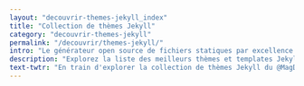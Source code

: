 ```yaml
---
layout: "decouvrir-themes-jekyll_index"
title: "Collection de thèmes Jekyll"
category: "decouvrir-themes-jekyll"
permalink: "/decouvrir/themes-jekyll/"
intro: "Le générateur open source de fichiers statiques par excellence. Jekyll permet de générer à partir de contenus .markdown des fichiers HTML que vous pourrez héberger gratuitement sur GitHub. Le Magazine du Webdesign est un bel exemple de site web généré via Jekyll et hébergé sur GitHub Pages. Bref, découvrez ci-dessous la sélection de thèmes Jekyll. En cours d'élaboration. N'hésitez pas à suggérer vos découvertes et vos créations."
description: "Explorez la liste des meilleurs thèmes et templates Jekyll de l'année"
text-twtr: "En train d'explorer la collection de thèmes Jekyll du @MagDuWebdesign"
---
```


